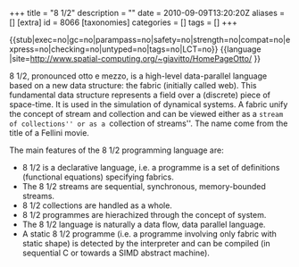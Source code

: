 +++
title = "8 1/2"
description = ""
date = 2010-09-09T13:20:20Z
aliases = []
[extra]
id = 8066
[taxonomies]
categories = []
tags = []
+++

{{stub|exec=no|gc=no|parampass=no|safety=no|strength=no|compat=no|express=no|checking=no|untyped=no|tags=no|LCT=no}}
{{language
|site=http://www.spatial-computing.org/~giavitto/HomePageOtto/
}}

8 1/2, pronounced  otto e mezzo, is a high-level data-parallel language based on a new data structure: the fabric (initially called web). This fundamental data structure represents a field over a (discrete) piece of space-time. It is used in the simulation of dynamical systems. A fabric unify the concept of stream and collection and can be viewed either as a ``stream of collections'' or as a ``collection of streams''. The name come from the title of a Fellini movie.

The main features of the 8 1/2 programming language are:

* 8 1/2 is a declarative language, i.e. a programme is a set of definitions (functional equations) specifying fabrics.
* The 8 1/2 streams are sequential, synchronous, memory-bounded streams.
* 8 1/2 collections are handled as a whole.
* 8 1/2 programmes are hierachized through the concept of system.
* The 8 1/2 language is naturally a data flow, data parallel language.
* A static 8 1/2 programme (i.e. a programme involving only fabric with static shape) is detected by the interpreter and can be compiled (in sequential C or towards a SIMD abstract machine).
